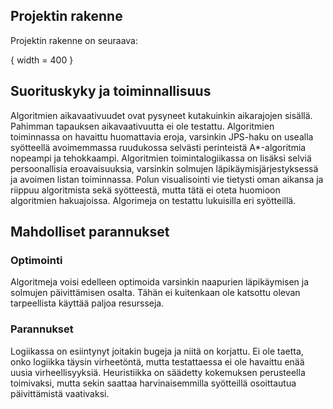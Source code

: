 ## Projektin rakenne

Projektin rakenne on seuraava: 

[](https://github.com/hartzka/ShortestPathSolver/blob/master/ShortestPathSolver/src/main/resources/images/block.jpeg){ width = 400 }

## Suorituskyky ja toiminnallisuus

Algoritmien aikavaativuudet ovat pysyneet kutakuinkin aikarajojen sisällä. Pahimman tapauksen aikavaativuutta ei ole testattu. Algoritmien toiminnassa on havaittu huomattavia eroja, varsinkin JPS-haku on usealla syötteellä avoimemmassa ruudukossa selvästi perinteistä A*-algoritmia nopeampi ja tehokkaampi. Algoritmien toimintalogiikassa on lisäksi selviä persoonallisia eroavaisuuksia, varsinkin solmujen läpikäymisjärjestyksessä ja avoimen listan toiminnassa. Polun visualisointi vie tietysti oman aikansa ja riippuu algoritmista sekä syötteestä, mutta tätä ei oteta huomioon algoritmien hakuajoissa. Algorimeja on testattu lukuisilla eri syötteillä.

## Mahdolliset parannukset

### Optimointi

Algoritmeja voisi edelleen optimoida varsinkin naapurien läpikäymisen ja solmujen päivittämisen osalta. Tähän ei kuitenkaan ole katsottu olevan tarpeellista käyttää paljoa resursseja.

### Parannukset

Logiikassa on esiintynyt joitakin bugeja ja niitä on korjattu. Ei ole taetta, onko logiikka täysin virheetöntä, mutta testattaessa ei ole havaittu enää uusia virheellisyyksiä. Heuristiikka on säädetty kokemuksen perusteella toimivaksi, mutta sekin saattaa harvinaisemmilla syötteillä osoittautua päivittämistä vaativaksi.
